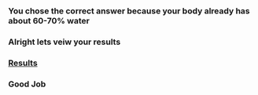 ### You chose the correct answer because your body already has about 60-70% water
### Alright lets veiw your results
### [Results](../acceptance.md)
### Good Job
